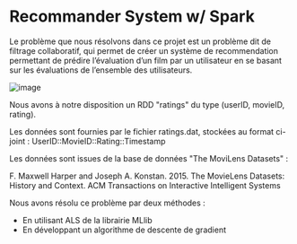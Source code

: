 # Recommander System w/ Spark

Le problème que nous résolvons dans ce projet est un problème dit de filtrage collaboratif, qui permet de créer un système de recommendation permettant de prédire l’évaluation
d’un film par un utilisateur en se basant sur les évaluations de l’ensemble des utilisateurs.

![image](https://user-images.githubusercontent.com/66040216/115104281-c02bd000-9f57-11eb-9c4c-c633b3489f5a.png)

Nous avons à notre disposition un RDD "ratings" du type (userID, movieID, rating). 

Les données sont fournies par le fichier ratings.dat, stockées au format ci-joint :  UserID::MovieID::Rating::Timestamp

Les données sont issues de la base de données "The MoviLens Datasets" :

F. Maxwell Harper and Joseph A. Konstan. 2015. The MovieLens Datasets: History and Context. ACM Transactions on Interactive Intelligent Systems

Nous avons résolu ce problème par deux méthodes : 
* En utilisant ALS de la librairie MLlib
* En développant  un algorithme de descente de gradient
